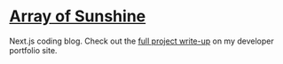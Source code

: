 # [Array of Sunshine](https://arrayofsunshine.co.uk)

Next.js coding blog. Check out the [full project write-up](https://danedwardsdeveloper.com/projects/array-of-sunshine) on my developer portfolio site.
